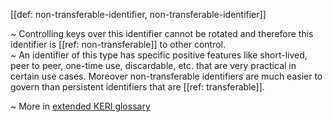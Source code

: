 [[def: non-transferable-identifier, non-transferable-identifier]]

~ Controlling keys over this identifier cannot be rotated and therefore this identifier is [[ref: non-transferable]] to other control.  
~ An identifier of this type has specific positive features like short-lived, peer to peer, one-time use, discardable, etc. that are very practical in certain use cases. Moreover non-transferable identifiers are much easier to govern than persistent identifiers that are [[ref: transferable]].

~ More in <a href="https://weboftrust.github.io/WOT-terms/docs/glossary/non-transferable-identifier">extended KERI glossary</a>

